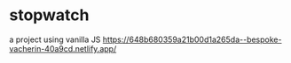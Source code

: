 # stopwatch
a project using vanilla JS
https://648b680359a21b00d1a265da--bespoke-vacherin-40a9cd.netlify.app/
